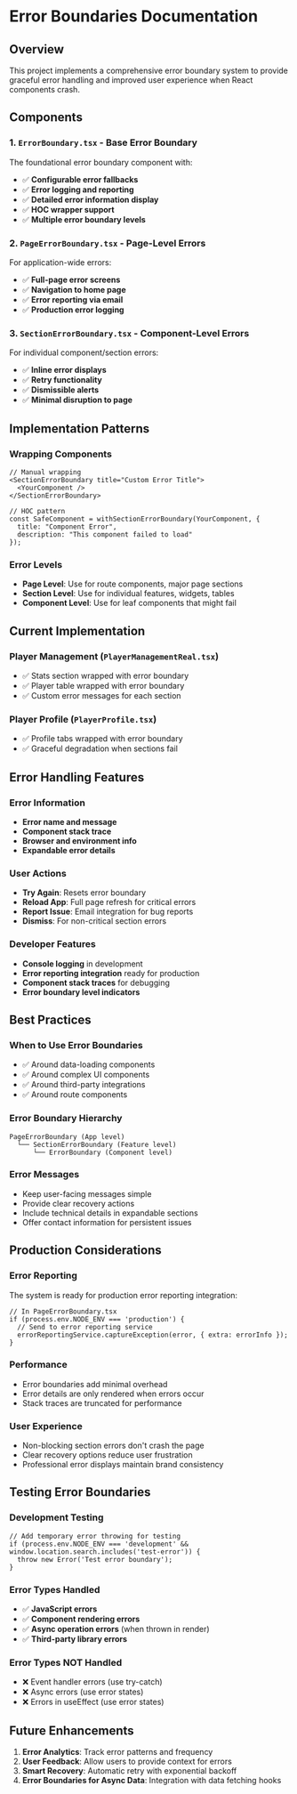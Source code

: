 # Error Boundaries Documentation

## Overview
This project implements a comprehensive error boundary system to provide graceful error handling and improved user experience when React components crash.

## Components

### 1. `ErrorBoundary.tsx` - Base Error Boundary
The foundational error boundary component with:
- ✅ **Configurable error fallbacks**
- ✅ **Error logging and reporting**
- ✅ **Detailed error information display**
- ✅ **HOC wrapper support**
- ✅ **Multiple error boundary levels**

### 2. `PageErrorBoundary.tsx` - Page-Level Errors
For application-wide errors:
- ✅ **Full-page error screens**
- ✅ **Navigation to home page**
- ✅ **Error reporting via email**
- ✅ **Production error logging**

### 3. `SectionErrorBoundary.tsx` - Component-Level Errors
For individual component/section errors:
- ✅ **Inline error displays**
- ✅ **Retry functionality**
- ✅ **Dismissible alerts**
- ✅ **Minimal disruption to page**

## Implementation Patterns

### Wrapping Components
```tsx
// Manual wrapping
<SectionErrorBoundary title="Custom Error Title">
  <YourComponent />
</SectionErrorBoundary>

// HOC pattern
const SafeComponent = withSectionErrorBoundary(YourComponent, {
  title: "Component Error",
  description: "This component failed to load"
});
```

### Error Levels
- **Page Level**: Use for route components, major page sections
- **Section Level**: Use for individual features, widgets, tables
- **Component Level**: Use for leaf components that might fail

## Current Implementation

### Player Management (`PlayerManagementReal.tsx`)
- ✅ Stats section wrapped with error boundary
- ✅ Player table wrapped with error boundary
- ✅ Custom error messages for each section

### Player Profile (`PlayerProfile.tsx`)  
- ✅ Profile tabs wrapped with error boundary
- ✅ Graceful degradation when sections fail

## Error Handling Features

### Error Information
- **Error name and message**
- **Component stack trace**
- **Browser and environment info**
- **Expandable error details**

### User Actions
- **Try Again**: Resets error boundary
- **Reload App**: Full page refresh for critical errors
- **Report Issue**: Email integration for bug reports
- **Dismiss**: For non-critical section errors

### Developer Features
- **Console logging** in development
- **Error reporting integration** ready for production
- **Component stack traces** for debugging
- **Error boundary level indicators**

## Best Practices

### When to Use Error Boundaries
- ✅ Around data-loading components
- ✅ Around complex UI components
- ✅ Around third-party integrations
- ✅ Around route components

### Error Boundary Hierarchy
```
PageErrorBoundary (App level)
  └── SectionErrorBoundary (Feature level)
      └── ErrorBoundary (Component level)
```

### Error Messages
- Keep user-facing messages simple
- Provide clear recovery actions
- Include technical details in expandable sections
- Offer contact information for persistent issues

## Production Considerations

### Error Reporting
The system is ready for production error reporting integration:
```tsx
// In PageErrorBoundary.tsx
if (process.env.NODE_ENV === 'production') {
  // Send to error reporting service
  errorReportingService.captureException(error, { extra: errorInfo });
}
```

### Performance
- Error boundaries add minimal overhead
- Error details are only rendered when errors occur
- Stack traces are truncated for performance

### User Experience
- Non-blocking section errors don't crash the page
- Clear recovery options reduce user frustration
- Professional error displays maintain brand consistency

## Testing Error Boundaries

### Development Testing
```tsx
// Add temporary error throwing for testing
if (process.env.NODE_ENV === 'development' && window.location.search.includes('test-error')) {
  throw new Error('Test error boundary');
}
```

### Error Types Handled
- ✅ **JavaScript errors**
- ✅ **Component rendering errors**  
- ✅ **Async operation errors** (when thrown in render)
- ✅ **Third-party library errors**

### Error Types NOT Handled
- ❌ Event handler errors (use try-catch)
- ❌ Async errors (use error states)
- ❌ Errors in useEffect (use error states)

## Future Enhancements

1. **Error Analytics**: Track error patterns and frequency
2. **User Feedback**: Allow users to provide context for errors
3. **Smart Recovery**: Automatic retry with exponential backoff
4. **Error Boundaries for Async Data**: Integration with data fetching hooks
